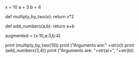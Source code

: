 x = 10
a = 3
b = 4

def multiply_by_two(x):
    return x*2
    
def add_numbers(a,b):
    return a+b
    
augmented = {x:10,a:3,b:4}

print (multiply_by_two(10))
print ("Arguments are:" +str(x))
print (add_numbers(3,4))
print ("Arguments are: "+str(a)+", "+str(b))
